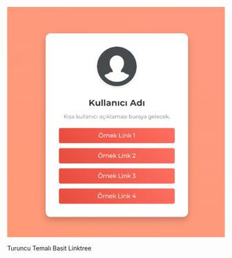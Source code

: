 ![Turuncu Temalı Basit Linktree](https://raw.githubusercontent.com/RasdiantNW/Turuncu-Basit-Linktree/main/turuncu.png)


Turuncu Temalı Basit Linktree
